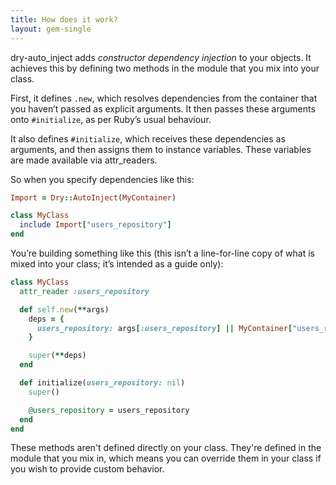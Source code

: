 ```yaml
---
title: How does it work?
layout: gem-single
---
```


dry-auto\_inject adds _constructor dependency injection_ to your objects. It achieves this by defining two methods in the module that you mix into your class.

First, it defines `.new`, which resolves dependencies from the container that you haven’t passed as explicit arguments. It then passes these arguments onto `#initialize`, as per Ruby’s usual behaviour.

It also defines `#initialize`, which receives these dependencies as arguments, and then assigns them to instance variables. These variables are made available via attr\_readers.

So when you specify dependencies like this:

```ruby
Import = Dry::AutoInject(MyContainer)

class MyClass
  include Import["users_repository"]
end
```

You’re building something like this (this isn’t a line-for-line copy of what is mixed into your class; it’s intended as a guide only):

```ruby
class MyClass
  attr_reader :users_repository

  def self.new(**args)
    deps = {
      users_repository: args[:users_repository] || MyContainer["users_repository"]
    }

    super(**deps)
  end

  def initialize(users_repository: nil)
    super()

    @users_repository = users_repository
  end
end
```

These methods aren't defined directly on your class. They're defined in the module that you mix in, which means you can override them in your class if you wish to provide custom behavior.
